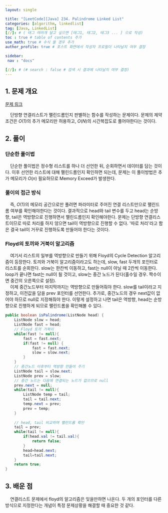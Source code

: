 ```yaml
---
layout: single

title: "[LeetCode][Java] 234. Palindrome Linked List"
categories: [algorithm, linkedlist]
tag: [Java, LinkedList]
[//]: # ( 태그 여러개 달고 싶으면 [태그1, 태그2, 태그3 ... ] 으로 작성)
toc : true # table of contents 추가
use_math: true # 수식 쓸 경우 추가
author_profile: true # 포스트 화면에서 작성자 프로필이 나타날지 여부 결정

sidebar:
 nav : "docs"

[//]: # (# search : false # 검색 시 결과에 나타날지 여부 결정)
---
```


## 1. 문제 개요

[문제 링크](https://leetcode.com/problems/palindrome-linked-list/) <br/>

&nbsp; &nbsp; 단방향 연결리스트가 팰린드롬인지 판별하는 함수를 작성하는 문제이다. 문제의 제약조건은 $O(1)$의 추가 메모리만 허용하고, $O(N)$의 시간복잡도로 풀어야한다는 것이다.

## 2. 풀이

### 단순한 풀이법
&nbsp; &nbsp; 단순한 풀이법은 정수형 리스트를 하나 더 선언한 뒤, 순회하면서 데이터를 담는 것이다. 이후 선언한 리스트에 대해 팰린드롬인지 확인하면 되는데, 문제는 이 풀이방법은 추가 메모리가 $O(n)$ 필요하므로 Memory Exceed가 발생한다.  

### 풀이의 접근 방식
&nbsp; &nbsp; 즉, $O(1)$의 메모리 공간으로만 풀려면 파라미터로 주어진 연결 리스트만으로 팰린드롬 여부를 확인해야한다는 것이다. 결과적으로 head와 tail 변수를 두고 head는 순방향, tail은 역방향으로 진행하면서 팰린드롬인지 확인해야한다. 문제는 단방향 연결리스트이므로 따로 처리를 하지 않으면 tail이 역방향으로 진행할 수 없다. '따로 처리'라고 함은 결국 tail이 거꾸로 진행하도록 만들어야 한다는 것이다.  

### Floyd의 토끼와 거북이 알고리즘
&nbsp; &nbsp; 여기서 리스트의 일부를 역방향으로 만들기 위해 Floyd의 Cycle Detection 알고리즘이 등장한다. 토끼와 거북이 알고리즘이라고도 하는데, slow, fast 두개의 포인터로 리스트를 순회한다. slow는 한칸씩 이동하고, fast는 null이 아닐 때 2칸씩 이동한다. loop가 끝나면 fast는 null이 될 것이고, slow는 중간 노드가 된다(홀수일 경우. 짝수이면 중간의 오른쪽으로 설정).  
&nbsp; &nbsp; 이제 중간노드부터 마지막까지는 역방향으로 만들어줘야 한다. slow를 tail이라고 지정하고, 이전값을 담을 prev 포인터를 선언한다. 추가로, 중간노드의 경우 next값이 없어야 하므로 null로 지정해줘야 한다. 이렇게 설정하고 나면 tail은 역방향, head는 순방향으로 진행하게 되므로 팰린드롬을 확인해볼 수 있다.

```java
public boolean isPalindrome(ListNode head) {
    ListNode slow = head;
    ListNode fast = head;
    // Floyd 토끼 거북이
    while(fast != null){
        fast = fast.next;
        if(fast != null) {
            fast = fast.next;
            slow = slow.next;
        }
    }
    // 중간노드 이후부터 역방향 만들어 주기
    ListNode tail = slow.next;
    ListNode prev = slow;
    // 중간 노드는 다음에 연결되는 노드가 없으므로 null
    prev.next = null;
    while(tail != null){
        ListNode temp = tail;
        tail = tail.next;
        temp.next = prev;
        prev = temp;
    }
    
    // head, tail 비교하며 팰린드롬 확인
    tail = prev;
    while(tail != null){
        if(head.val != tail.val){
            return false;
        }    
        head=head.next;
        tail=tail.next;
    }    
    return true;
}
```

## 3. 배운 점

&nbsp; &nbsp; 연결리스트 문제에서 floyd의 알고리즘은 잊을만하면 나온다. 두 개의 포인터를 다른 방식으로 지정한다는 개념이 특정 문제상황을 해결할 때 중요한 것 같다.
